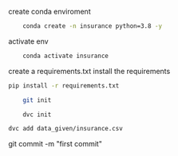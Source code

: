 create conda enviroment
```bash
    conda create -n insurance python=3.8 -y
```
activate env
```bash
    conda activate insurance
```
create a requirements.txt
install the requirements
```bash
pip install -r requirements.txt
```

```bash
    git init
```

```bash
    dvc init
```

```bash
dvc add data_given/insurance.csv
```

git commit -m "first commit"







